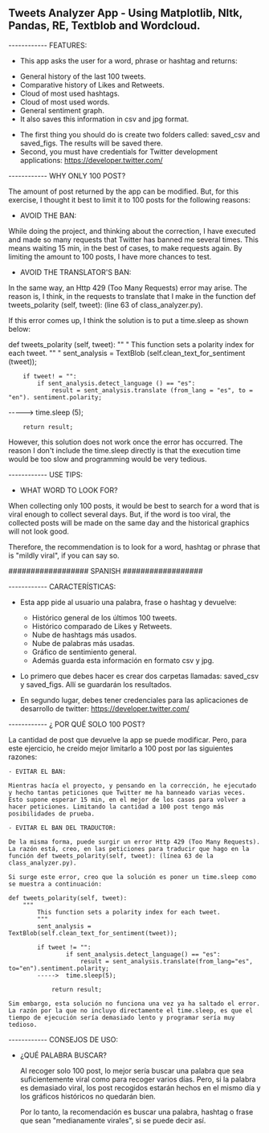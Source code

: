 ## Tweets Analyzer App - Using Matplotlib, Nltk, Pandas, RE, Textblob and Wordcloud.

------------ FEATURES:

* This app asks the user for a word, phrase or hashtag and returns:

- General history of the last 100 tweets.
- Comparative history of Likes and Retweets.
- Cloud of most used hashtags.
- Cloud of most used words.
- General sentiment graph.
- It also saves this information in csv and jpg format.
  
* The first thing you should do is create two folders called: saved_csv and saved_figs. The results will be saved there.
* Second, you must have credentials for Twitter development applications: https://developer.twitter.com/

------------ WHY ONLY 100 POST?

The amount of post returned by the app can be modified. But, for this exercise, I thought it best to limit it to 100 posts for the following reasons:

- AVOID THE BAN:

While doing the project, and thinking about the correction, I have executed and made so many requests that Twitter has banned me several times. This means waiting 15 min, in the best of cases, to make requests again. By limiting the amount to 100 posts, I have more chances to test.

- AVOID THE TRANSLATOR'S BAN:

In the same way, an Http 429 (Too Many Requests) error may arise. The reason is, I think, in the requests to translate that I make in the function def tweets_polarity (self, tweet): (line 63 of class_analyzer.py).

If this error comes up, I think the solution is to put a time.sleep as shown below:

def tweets_polarity (self, tweet):
"" "
        This function sets a polarity index for each tweet.
        "" "
        sent_analysis = TextBlob (self.clean_text_for_sentiment (tweet));

        if tweet! = "":
            if sent_analysis.detect_language () == "es":
                result = sent_analysis.translate (from_lang = "es", to = "en"). sentiment.polarity;
-----> time.sleep (5);
        
        return result;

However, this solution does not work once the error has occurred. The reason I don't include the time.sleep directly is that the execution time would be too slow and programming would be very tedious.

------------ USE TIPS:

- WHAT WORD TO LOOK FOR?

When collecting only 100 posts, it would be best to search for a word that is viral enough to collect several days. But, if the word is too viral, the collected posts will be made on the same day and the historical graphics will not look good.

Therefore, the recommendation is to look for a word, hashtag or phrase that is "mildly viral", if you can say so.




################## SPANISH ##################



------------ CARACTERÍSTICAS:

* Esta app pide al usuario una palabra, frase o hashtag y devuelve:

	- Histórico general de los últimos 100 tweets.
	- Histórico comparado de Likes y Retweets.
	- Nube de hashtags más usados.
	- Nube de palabras más usadas.
	- Gráfico de sentimiento general.
	- Además guarda esta información en formato csv y jpg.
  
* Lo primero que debes hacer es crear dos carpetas llamadas: saved_csv y saved_figs. Allí se guardarán los resultados.
* En segundo lugar, debes tener credenciales para las aplicaciones de desarrollo de twitter: https://developer.twitter.com/

------------ ¿ POR QUÉ SOLO 100 POST?

La cantidad de post que devuelve la app se puede modificar. Pero, para este ejercicio, he creído mejor limitarlo a 100 post por las siguientes razones:

	- EVITAR EL BAN:

	Mientras hacía el proyecto, y pensando en la corrección, he ejecutado y hecho tantas peticiones que Twitter me ha banneado varias veces. Esto supone esperar 15 min, en el mejor de los casos para volver a hacer peticiones. Limitando la cantidad a 100 post tengo más posibilidades de prueba.
	
	- EVITAR EL BAN DEL TRADUCTOR:
		
	De la misma forma, puede surgir un error Http 429 (Too Many Requests). La razón está, creo, en las peticiones para traducir que hago en la función def tweets_polarity(self, tweet): (línea 63 de la class_analyzer.py).
	
	Si surge este error, creo que la solución es poner un time.sleep como se muestra a continuación:
	
	def tweets_polarity(self, tweet):
		"""
        	This function sets a polarity index for each tweet.
        	"""
        	sent_analysis = TextBlob(self.clean_text_for_sentiment(tweet));

        	if tweet != "":
            		if sent_analysis.detect_language() == "es":
                		result = sent_analysis.translate(from_lang="es", to="en").sentiment.polarity;
			----->	time.sleep(5);
        
        		return result;
	
	Sim embargo, esta solución no funciona una vez ya ha saltado el error. La razón por la que no incluyo directamente el time.sleep, es que el tiempo de ejecución sería demasiado lento y programar sería muy tedioso.

------------ CONSEJOS DE USO:

- ¿QUÉ PALABRA BUSCAR?

	Al recoger solo 100 post, lo mejor sería buscar una palabra que sea suficientemente viral como para recoger varios días. Pero, si la palabra es demasiado viral, los post recogidos estarán hechos en el mismo día y los gráficos históricos no quedarán bien.

	Por lo tanto, la recomendación es buscar una palabra, hashtag o frase que sean "medianamente virales", si se puede decir así.
